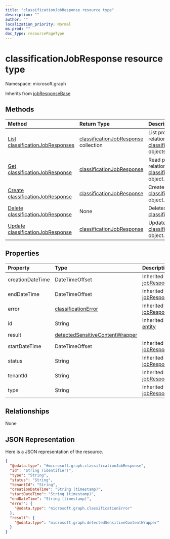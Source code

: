 ```yaml
---
title: "classificationJobResponse resource type"
description: ""
author: ""
localization_priority: Normal
ms.prod: ""
doc_type: resourcePageType
---
```


# classificationJobResponse resource type


Namespace: microsoft.graph




Inherits from [jobResponseBase](../resources/jobresponsebase.md)

## Methods
|Method|Return Type|Description|
|:---|:---|:---|
|[List classificationJobResponses](../api/classificationjobresponse-list.md)|[classificationJobResponse](../resources/classificationjobresponse.md) collection|List properties and relationships of the [classificationJobResponse](../resources/classificationjobresponse.md) objects.|
|[Get classificationJobResponse](../api/classificationjobresponse-get.md)|[classificationJobResponse](../resources/classificationjobresponse.md)|Read properties and relationships of the [classificationJobResponse](../resources/classificationjobresponse.md) object.|
|[Create classificationJobResponse](../api/classificationjobresponse-create.md)|[classificationJobResponse](../resources/classificationjobresponse.md)|Create a new [classificationJobResponse](../resources/classificationjobresponse.md) object.|
|[Delete classificationJobResponse](../api/classificationjobresponse-delete.md)|None|Deletes a [classificationJobResponse](../resources/classificationjobresponse.md).|
|[Update classificationJobResponse](../api/classificationjobresponse-update.md)|[classificationJobResponse](../resources/classificationjobresponse.md)|Update the properties of a [classificationJobResponse](../resources/classificationjobresponse.md) object.|

## Properties
|Property|Type|Description|
|:---|:---|:---|
|creationDateTime|DateTimeOffset| Inherited from [jobResponseBase](../resources/jobresponsebase.md)|
|endDateTime|DateTimeOffset| Inherited from [jobResponseBase](../resources/jobresponsebase.md)|
|error|[classificationError](../resources/classificationerror.md)| Inherited from [jobResponseBase](../resources/jobresponsebase.md)|
|id|String| Inherited from [entity](../resources/entity.md)|
|result|[detectedSensitiveContentWrapper](../resources/detectedsensitivecontentwrapper.md)||
|startDateTime|DateTimeOffset| Inherited from [jobResponseBase](../resources/jobresponsebase.md)|
|status|String| Inherited from [jobResponseBase](../resources/jobresponsebase.md)|
|tenantId|String| Inherited from [jobResponseBase](../resources/jobresponsebase.md)|
|type|String| Inherited from [jobResponseBase](../resources/jobresponsebase.md)|

## Relationships
None

## JSON Representation
Here is a JSON representation of the resource.
<!-- {
  "blockType": "resource",
  "keyProperty": "id",
  "@odata.type": "microsoft.graph.classificationJobResponse",
  "baseType": "microsoft.graph.jobResponseBase",
  "openType": false
}
-->
``` json
{
  "@odata.type": "#microsoft.graph.classificationJobResponse",
  "id": "String (identifier)",
  "type": "String",
  "status": "String",
  "tenantId": "String",
  "creationDateTime": "String (timestamp)",
  "startDateTime": "String (timestamp)",
  "endDateTime": "String (timestamp)",
  "error": {
    "@odata.type": "microsoft.graph.classificationError"
  },
  "result": {
    "@odata.type": "microsoft.graph.detectedSensitiveContentWrapper"
  }
}
```

